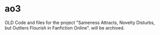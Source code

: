 # ao3

OLD Code and files for the project "Sameness Attracts, Novelty Disturbs, but Outliers Flourish in Fanfiction Online". will be archived.
